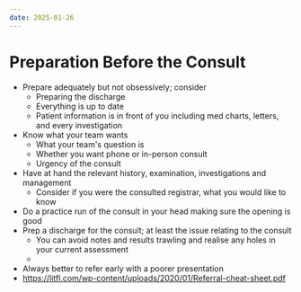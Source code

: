```yaml
---
date: 2025-01-26
---
```

# Preparation Before the Consult
- Prepare adequately but not obsessively; consider 
	- Preparing the discharge
	- Everything is up to date 
	- Patient information is in front of you including med charts, letters, and every investigation
- Know what your team wants
	- What your team's question is
	- Whether you want phone or in-person consult
	- Urgency of the consult
- Have at hand the relevant history, examination, investigations and management
	- Consider if you were the consulted registrar, what you would like to know
- Do a practice run of the consult in your head making sure the opening is good
- Prep a discharge for the consult; at least the issue relating to the consult
	- You can avoid notes and results trawling and realise any holes in your current assessment
	- 
- Always better to refer early with a poorer presentation
- https://litfl.com/wp-content/uploads/2020/01/Referral-cheat-sheet.pdf
